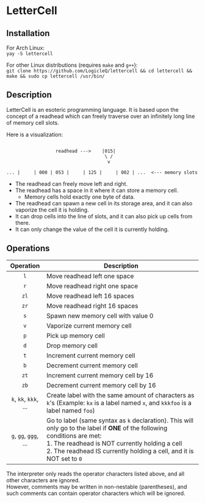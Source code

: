 # LetterCell

## Installation
For Arch Linux:  
```yay -S lettercell```  

For other Linux distributions (requires `make` and `g++`):  
```git clone https://github.com/LogicleQ/lettercell && cd lettercell && make && sudo cp lettercell /usr/bin/```

## Description

LetterCell is an esoteric programming language. It is based upon the concept of a readhead which can freely traverse over an infinitely long line of memory cell slots.


Here is a visualization:
```
                   
                  readhead --->    |015| 
                                    \ /
                                     v

... |     | 000 | 053 |     | 125 |     | 002 | ...  <--- memory slots
```

- The readhead can freely move left and right.
- The readhead has a space in it where it can store a memory cell.
	+ Memory cells hold exactly one byte of data.
- The readhead can spawn a new cell in its storage area, and it can also vaporize the cell it is holding.
- It can drop cells into the line of slots, and it can also pick up cells from there.
- It can only change the value of the cell it is currently holding.

## Operations

| Operation | Description |
| :-------: | ----------- |
|    `l`    | Move readhead left one space |
|    `r`    | Move readhead right one space |
|    `zl`   | Move readhead left 16 spaces |
|    `zr`   | Move readhead right 16 spaces |
|    `s`    | Spawn new memory cell with value 0 |
|    `v`    | Vaporize current memory cell |
|    `p`    | Pick up memory cell |
|    `d`    | Drop memory cell |
|    `t`    | Increment current memory cell |
|    `b`    | Decrement current memory cell |
|    `zt`   | Increment current memory cell by 16 |
|    `zb`   | Decrement current memory cell by 16 |
|`k`, `kk`, `kkk`, ...| Create label with the same amount of characters as `k`'s (Example: `kx` is a label named `x`, and `kkkfoo` is a label named `foo`)
|`g`, `gg`, `ggg`, ...| Go to label (same syntax as `k` declaration). This will only go to the label if **ONE** of the following conditions are met:<br>1. The readhead is NOT currently holding a cell<br>2. The readhead IS currently holding a cell, and it is NOT set to `0`|

The interpreter only reads the operator characters listed above, and all other characters are ignored.  
However, comments may be written in non-nestable (parentheses), and such comments can contain operator characters which will be ignored.
